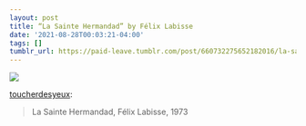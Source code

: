 ```yaml
---
layout: post
title: “La Sainte Hermandad” by Félix Labisse
date: '2021-08-28T00:03:21-04:00'
tags: []
tumblr_url: https://paid-leave.tumblr.com/post/660732275652182016/la-sainte-hermandad-f%C3%A9lix-labisse-1973
---
```

 ![](https://64.media.tumblr.com/38ca7f92ab67cf5af3afdaf5833b886f/6faf7113358e0810-fa/s1280x1920/e8aa6c0c0f4f9210135a0644b3b6a23774992368.jpg)  

[toucherdesyeux](https://toucherdesyeux.tumblr.com/post/637776809930407937/la-sainte-hermandad-f%C3%A9lix-labisse-1973):

> La Sainte Hermandad, Félix Labisse, 1973

